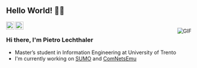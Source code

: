 ## Hello World! 👋🏻

<a href="https://www.linkedin.com/in/pietrolechthaler/">
  <img align="left" alt="Pietro's Linkdein" width="22px" src="https://cdn.jsdelivr.net/npm/simple-icons@v3/icons/linkedin.svg" />
</a>
<a href="https://github.com/pietrolechthaler">
  <img align="left" alt="Pietro's Github" width="22px" src="https://cdn.jsdelivr.net/npm/simple-icons@v3/icons/github.svg" />
</a>
<br />
<img align="right" alt="GIF" src="https://media.giphy.com/media/SSM6HdOicCahnOZ5hM/giphy.gif" />

### Hi there, I'm Pietro Lechthaler
- Master’s student in Information Engineering at University of Trento
- I'm currently working on [SUMO](https://sumo.dlr.de/docs/Tutorials/index.html) and [ComNetsEmu](https://github.com/stevelorenz/comnetsemu)
